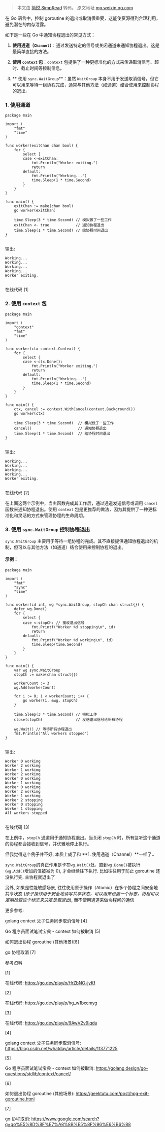 > 本文由 [简悦 SimpRead](http://ksria.com/simpread/) 转码， 原文地址 [mp.weixin.qq.com](https://mp.weixin.qq.com/s?__biz=MzI2ODIzMDM5MQ==&mid=2650725973&idx=1&sn=0e1edcaba1992b592219adef36721931&chksm=f2f8b5cdc58f3cdb3340b697a241ebce560d67e5ff3bb6f5cc258cfbb02a4027cf5bac811342&mpshare=1&scene=1&srcid=0202mFVFSEEkZmPAMe5CAofS&sharer_shareinfo=102f55c2b4ef45f1744a8518a0ea64d8&sharer_shareinfo_first=102f55c2b4ef45f1744a8518a0ea64d8#rd)

在 Go 语言中，控制 goroutine 的退出或取消很重要，这能使资源得到合理利用，避免潜在的内存泄露。

如下是一些在 Go 中通知协程退出的常见方式：

1.  **使用通道（`Channel`）**：通过发送特定的信号或关闭通道来通知协程退出。这是最简单直接的方法。
    
2.  **使用 `context` 包**：`context` 包提供了一种更标准化的方式来传递取消信号、超时、截止时间等控制信息。
    
3.  ** 使用 `sync.WaitGroup`**：虽然 `WaitGroup` 本身不用于发送取消信号，但它可以用来等待一组协程完成，通常与其他方法（如通道）结合使用来控制协程的退出。
    

  

### 1. 使用通道

  

```
package main

import (
    "fmt"
    "time"
)

func worker(exitChan chan bool) {
    for {
        select {
        case <-exitChan:
            fmt.Println("Worker exiting.")
            return
        default:
            fmt.Println("Working...")
            time.Sleep(1 * time.Second)
        }
    }
}

func main() {
    exitChan := make(chan bool)
    go worker(exitChan)

    time.Sleep(3 * time.Second) // 模拟做了一些工作
    exitChan <- true            // 通知协程退出
    time.Sleep(1 * time.Second) // 给协程时间退出
}


```

输出:

```
Working...
Working...
Working...
Working...
Worker exiting.


```

  

在线代码 [1]

  

### 2. 使用 `context` 包

  

```
package main

import (
    "context"
    "fmt"
    "time"
)

func worker(ctx context.Context) {
    for {
        select {
        case <-ctx.Done():
            fmt.Println("Worker exiting.")
            return
        default:
            fmt.Println("Working...")
            time.Sleep(1 * time.Second)
        }
    }
}

func main() {
    ctx, cancel := context.WithCancel(context.Background())
    go worker(ctx)

    time.Sleep(3 * time.Second)  // 模拟做了一些工作
    cancel()                     // 通知协程退出
    time.Sleep(1 * time.Second)  // 给协程时间退出
}


```

输出:

```
Working...
Working...
Working...
Working...
Worker exiting.


```

  

在线代码 [2]

  

在上面这两个示例中，当主函数完成其工作后，通过通道发送信号或调用 `cancel` 函数来通知协程退出。使用 `context` 包是更推荐的做法，因为其提供了一种更标准化和灵活的方式来管理协程的生命周期。

  

### 3. 使用 `sync.WaitGroup` 控制协程退出

  

`sync.WaitGroup` 主要用于等待一组协程的完成。其不直接提供通知协程退出的机制，但可以与其他方法（如通道）结合使用来控制协程的退出。

#### 示例：

```
package main

import (
    "fmt"
    "sync"
    "time"
)

func worker(id int, wg *sync.WaitGroup, stopCh chan struct{}) {
    defer wg.Done()
    for {
        select {
        case <-stopCh: // 接收退出信号
            fmt.Printf("Worker %d stopping\n", id)
            return
        default:
            fmt.Printf("Worker %d working\n", id)
            time.Sleep(time.Second)
        }
    }
}

func main() {
    var wg sync.WaitGroup
    stopCh := make(chan struct{})

    workerCount := 3
    wg.Add(workerCount)

    for i := 0; i < workerCount; i++ {
        go worker(i, &wg, stopCh)
    }

    time.Sleep(3 * time.Second) // 模拟工作
    close(stopCh)               // 发送退出信号给所有协程

    wg.Wait() // 等待所有协程退出
    fmt.Println("All workers stopped")
}


```

输出:

```
Worker 0 working
Worker 2 working
Worker 1 working
Worker 2 working
Worker 0 working
Worker 1 working
Worker 0 working
Worker 2 working
Worker 1 working
Worker 2 stopping
Worker 0 stopping
Worker 1 stopping
All workers stopped


```

  

在线代码 [3]

  

在上例中，`stopCh` 通道用于通知协程退出。当关闭 `stopCh` 时，所有监听这个通道的协程都会接收到信号，并优雅地停止执行。

但我觉得这个例子并不好, 本质上成了和 **1. 使用通道（Channel）**一样了..

`sync.WaitGroup`的真正作用是卡在`wg.Wait()`处，直到`wg.Done()`被执行 (`wg.Add()`增加的值被减为 0), 才会继续往下执行. 比如往往用于防止 goroutine 还没执行完, 主协程就退出了

  
  

另外, 如果是性能敏感场景, 往往使用原子操作（Atomic）在多个协程之间安全地共享状态 (_原子操作用于安全地读写共享状态，可以用来设置一个标志，协程可以定期检查这个标志来决定是否退出_), 而不使用通道来做协程间的通信

  

更多参考:

golang context 父子任务同步取消信号 [4]

Go 程序员面试笔试宝典 - context 如何被取消 [5]

如何退出协程 goroutine (其他场景)[6]

go 协程取消 [7]

参考资料

[1]

在线代码: https://go.dev/play/p/HrZbNO-jyKf

[2]

在线代码: https://go.dev/play/p/hg_w1bxcmyg

[3]

在线代码: https://go.dev/play/p/9AwV2v9iqdu

[4]

golang context 父子任务同步取消信号: https://blog.csdn.net/whatday/article/details/113771225

[5]

Go 程序员面试笔试宝典 - context 如何被取消: https://golang.design/go-questions/stdlib/context/cancel/

[6]

如何退出协程 goroutine (其他场景): https://geektutu.com/post/hpg-exit-goroutine.html

[7]

go 协程取消: https://www.google.com/search?q=go%E5%8D%8F%E7%A8%8B%E5%8F%96%E6%B6%88